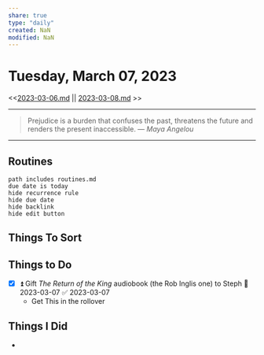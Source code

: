 ```yaml
---
share: true
type: "daily"
created: NaN 
modified: NaN
---
```

# Tuesday, March 07, 2023
<<[2023-03-06.md](./2023-03-06.md) || [2023-03-08.md](./2023-03-08.md) >>

---

> Prejudice is a burden that confuses the past, threatens the future and renders the present inaccessible.
> — <cite>Maya Angelou</cite>

---
 
## Routines
```tasks
path includes routines.md
due date is today
hide recurrence rule
hide due date
hide backlink
hide edit button
```

## Things To Sort

## Things to Do
- [x] ⏫ Gift *The Return of the King* audiobook (the Rob Inglis one) to Steph 📅 2023-03-07 ✅ 2023-03-07
	- Get This in the rollover


## Things I Did
- 
